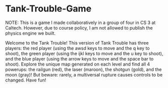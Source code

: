 # Tank-Trouble-Game
NOTE: This is a game I made collaboratively in a group of four in CS 3 at Caltech. However, due to course policy, I am not allowed to publish the physics engine we built.

Welcome to the Tank Trouble!
This version of Tank Trouble has three players: the red player (using the awsd keys to move and the q key to shoot), the green player (using the ijkl keys to move and the u key to shoot), and the blue player (using the arrow keys to move and the space bar to shoot).
Explore the unique map generated on each level and find all 4 powerups: the railgun (red), the laser (maroon), the shotgun (gold), and the moon (gray)! But beware: rarely, a multiversal rupture causes controls to be changed. Have fun!
